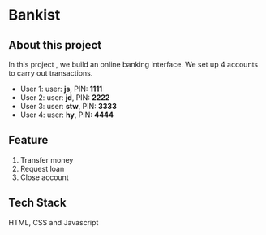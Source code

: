 # Bankist

## About this project

In this project , we build an online banking interface. We set up 4 accounts to carry out transactions.

- User 1: user: **js**, PIN: **1111**
- User 2: user: **jd**, PIN: **2222**
- User 3: user: **stw**, PIN: **3333**
- User 4: user: **hy**, PIN: **4444**

## Feature

1. Transfer money
2. Request loan
3. Close account

## Tech Stack

HTML, CSS and Javascript
